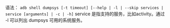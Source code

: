 语法：
`adb shell dumpsys [-t timeout] [--help | -l | --skip services | service [arguments] | -c | -h]`
service 是指支持的服务，比如activity。通过 -l 可以列出 dumpsys 可用的系统服务。